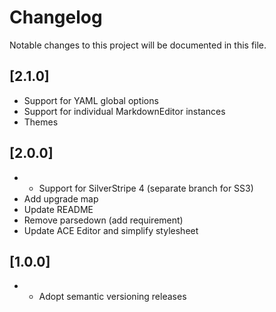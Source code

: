 # Changelog

Notable changes to this project will be documented in this file.

## [2.1.0]

- Support for YAML global options
- Support for individual MarkdownEditor instances
- Themes

## [2.0.0]

- - Support for SilverStripe 4 (separate branch for SS3)
- Add upgrade map
- Update README
- Remove parsedown (add requirement)
- Update ACE Editor and simplify stylesheet

## [1.0.0]

- - Adopt semantic versioning releases
